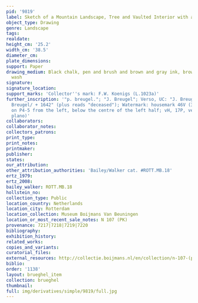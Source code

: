 ```yaml
---
pid: '9819'
label: Sketch of a Mountain Landscape, Tree and Vaulted Interior with a Wall Clock
object_type: Drawing
genre: Landscape
tags: 
realdate: 
height_cm: '25.2'
width_cm: '38.5'
diameter_cm: 
plate_dimensions: 
support: Paper
drawing_medium: Black chalk, pen and brush and brown and gray ink, brown and blue
  wash
signature: 
signature_location: 
support_marks: 'Collector''s mark: F.W. Koenigs (L.1023a)'
further_inscription: '"p. breugel."; "J. Breugel"; Verso, UC: "J. Breugel called velvet
  Breugel/ + 1642" (plus reads "deceased"); Watermark: housemark 46V (30x10mm, PP24mm,
  on P4-5 from the left, below the centre of the left half; vH, 17P, very fine, cropped
  plano)'
collaborators: 
collaborator_notes: 
collectors_patrons: 
print_type: 
print_notes: 
printmaker: 
publisher: 
states: 
our_attribution: 
other_attribution_authorities: 'Bailey/Walker cat. #ROTT.MB.18'
ertz_1979: 
ertz_2008: 
bailey_walker: ROTT.MB.18
hollstein_no: 
collection_type: Public
location_country: Netherlands
location_city: Rotterdam
location_collection: Museum Boijmans Van Beuningen
location_or_most_recent_sale_notes: N 107 (PK)
provenance: 7217|7218|7219|7220
bibliography: 
exhibition_history: 
related_works: 
copies_and_variants: 
curatorial_files: 
external_resources: http://collectie.boijmans.nl/en/collection/n-107-(pk)
biblio: 
order: '1138'
layout: brueghel_item
collection: brueghel
thumbnail: 
full: img/derivatives/simple/9819/full.jpg
---
```

